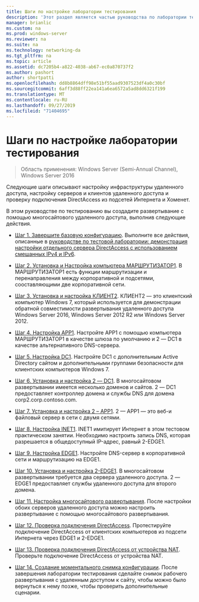 ```yaml
---
title: Шаги по настройке лаборатории тестирования
description: 'Этот раздел является частью руководства по лаборатории тестирования: демонстрация многосайтового развертывания DirectAccess для Windows Server 2016'
manager: brianlic
ms.custom: na
ms.prod: windows-server
ms.reviewer: na
ms.suite: na
ms.technology: networking-da
ms.tgt_pltfrm: na
ms.topic: article
ms.assetid: dc7205b4-a822-4038-ab67-ec0a870737f2
ms.author: pashort
author: shortpatti
ms.openlocfilehash: dd8b8864dff98e51bf55aad9307523df4a0c30bf
ms.sourcegitcommit: 6aff3d88ff22ea141a6ea6572a5ad8dd6321f199
ms.translationtype: MT
ms.contentlocale: ru-RU
ms.lasthandoff: 09/27/2019
ms.locfileid: "71404695"
---
```

# <a name="steps-for-configuring-the-test-lab"></a>Шаги по настройке лаборатории тестирования

>Область применения: Windows Server (Semi-Annual Channel), Windows Server 2016

Следующие шаги описывают настройку инфраструктуры удаленного доступа, настройку серверов и клиентов удаленного доступа и проверку подключения DirectAccess из подсетей Интернета и Хоменет.  
  
В этом руководстве по тестированию вы создадите развертывание с помощью многосайтового удаленного доступа, выполнив следующие действия.  
  
-   [Шаг 1. Завершите базовую конфигурацию](assetId:///9eb4a9ba-9118-4ea3-8963-e643ec81c3ed). Выполните все действия, описанные в [руководстве по тестовой лаборатории: демонстрация настройки отдельного сервера DirectAccess с использованием смешанных IPv4 и IPv6](https://go.microsoft.com/fwlink/p/?LinkId=237004).  
  
-   [Шаг 2. Установка и Настройка компьютера МАРШРУТИЗАТОР1](assetId:///e4b1a298-d5b0-410e-970b-c5358a9378f9). В МАРШРУТИЗАТОР1 есть функции маршрутизации и перенаправления между корпоративной и подсетями, сооставляющими две корпоративной сети.  
  
-   [Шаг 3. Установка и настройка КЛИЕНТ2](assetId:///6cbee1b5-f6f6-443f-8fa9-31cc5c05a0ee). КЛИЕНТ2 — это клиентский компьютер Windows 7, который используется для демонстрации обратной совместимости развертывания удаленного доступа Windows Server 2016, Windows Server 2012 R2 или Windows Server 2012.  
  
-   [Шаг 4. Настройка APP1](assetId:///a0ee655e-c01e-4bf3-a7b3-064e9614f810). Настройте APP1 с помощью компьютера МАРШРУТИЗАТОР1 в качестве шлюза по умолчанию и 2 — DC1 в качестве альтернативного DNS-сервера.  
  
-   [Шаг 5. Настройка DC1](assetId:///205ca795-93ce-4e53-aa6b-b44c87f0e14a). Настройте DC1 с дополнительным Active Directory сайтом и дополнительными группами безопасности для клиентских компьютеров Windows 7.  
  
-   [Шаг 6. Установка и настройка 2 — DC1](assetId:///16752f61-edbf-4ff4-9d7a-e2077b66a127). В многосайтовом развертывании имеется несколько доменов и сайтов. 2 — DC1 предоставляет контроллер домена и службы DNS для домена corp2.corp.contoso.com.  
  
-   [Шаг 7. Установка и настройка 2 – APP1](assetId:///7d04b54e-590a-4d33-9766-415789859f29). 2 — APP1 — это веб-и файловый сервер в сети с двумя сетями.  
  
-   [Шаг 8. Настройка INET1](assetId:///8ecc0b63-8626-4939-8d26-3d51d051d231). INET1 имитирует Интернет в этом тестовом практическом занятии. Необходимо настроить запись DNS, которая разрешается в общедоступный IP-адрес, равный 2-EDGE1.  
  
-   [Шаг 9. Настройка EDGE1](assetId:///562744dc-30f6-42fa-bd5f-60a013b2179e). Настройте DNS-сервер в корпоративной сети и маршрутизацию на EDGE1.  
  
-   [Шаг 10. Установка и настройка 2-EDGE1](assetId:///1938c4f3-ca96-475d-9f2e-6bea3b7a4130). В многосайтовом развертывании требуется два сервера удаленного доступа. 2 — EDGE1 предоставляет службы удаленного доступа для второго домена.  
  
-   [Шаг 11. Настройка многосайтового развертывания](assetId:///537e4b68-043f-49c9-94d8-15ce8c4b18e2). После настройки обоих серверов удаленного доступа можно настроить развертывание с помощью многосайтового развертывания.  
  
-   [Шаг 12. Проверка подключения DirectAccess](assetId:///aa293b5d-4b6f-4004-95f3-0ab54804b15c). Протестируйте подключение DirectAccess от клиентских компьютеров из подсети Интернета через EDGE1 и 2-EDGE1.  
  
-   [Шаг 13. Проверка подключения DirectAccess от устройства NAT](assetId:///41f8195b-00a1-4991-9db8-3703514dbe0c). Проверьте подключение DirectAccess от устройства NAT.  
  
-   [Шаг 14. Создание моментального снимка конфигурации](assetId:///7b56d5c9-c334-463e-9e29-d652ca110d84). После завершения лаборатории тестирования сделайте снимок рабочего развертывания с удаленным доступом к сайту, чтобы можно было вернуться к нему позже, чтобы проверить дополнительные сценарии.  
  


